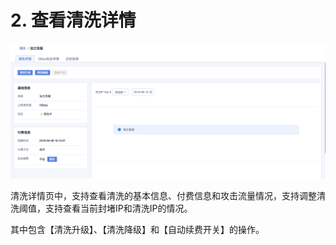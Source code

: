 

# 2. 查看清洗详情

![](/images/uclean/opintro/清洗详情.png)

清洗详情页中，支持查看清洗的基本信息、付费信息和攻击流量情况，支持调整清洗阈值，支持查看当前封堵IP和清洗IP的情况。

其中包含【清洗升级】、【清洗降级】和【自动续费开关】的操作。

